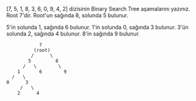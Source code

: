 [7, 5, 1, 8, 3, 6, 0, 9, 4, 2] dizisinin Binary Search Tree aşamalarını yazınız.
Root 7'dir. Root'un sağında 8, solunda 5 bulunur.

5'in solunda 1, sağında 6 bulunur. 1'in solunda 0, sağında 3 bulunur. 3'ün solunda 2, sağında 4 bulunur. 8'in sağında 9 bulunur.

                7
              (root)
             /      \
            5         8
          /   \        \
        1       6        9
      /   \
    0      3
         /   \
        2      4
